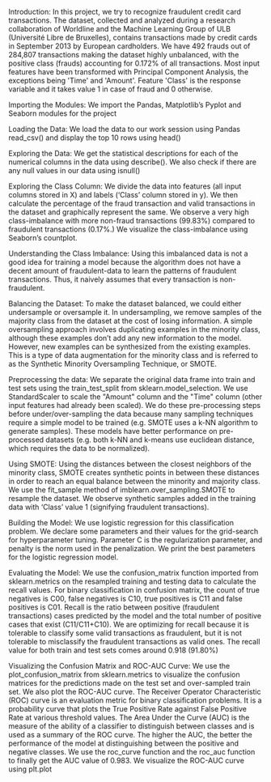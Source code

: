Introduction: In this project, we try to recognize fraudulent credit card transactions. The dataset, collected and analyzed during a research collaboration of Worldline and the Machine Learning Group of ULB (Université Libre de Bruxelles), contains transactions made by credit cards in September 2013 by European cardholders. We have 492 frauds out of 284,807 transactions making the dataset highly unbalanced, with the positive class (frauds) accounting for 0.172% of all transactions. Most input features have been transformed with Principal Component Analysis, the exceptions being 'Time' and 'Amount'. Feature 'Class' is the response variable and it takes value 1 in case of fraud and 0 otherwise. 

Importing the Modules: We import the Pandas, Matplotlib’s Pyplot and Seaborn modules for the project

Loading the Data: We load the data to our work session using Pandas read_csv() and display the top 10 rows using head()

Exploring the Data: We get the statistical descriptions for each of the numerical columns in the data using describe(). We also check if there are any null values in our data using isnull()

Exploring the Class Column: We divide the data into features (all input columns stored in X) and labels (‘Class’ column stored in y). We then calculate the percentage of the fraud transaction and valid transactions in the dataset and graphically represent the same. We observe a very high class-imbalance with more non-fraud transactions (99.83%) compared to fraudulent transactions (0.17%.) We visualize the class-imbalance using Seaborn’s countplot.

Understanding the Class Imbalance: Using this imbalanced data is not a good idea for training a model because the algorithm does not have a decent amount of fraudulent-data to learn the patterns of fraudulent transactions. Thus, it naively assumes that every transaction is non-fraudulent.

Balancing the Dataset: To make the dataset balanced, we could either undersample or oversample it. In undersampling, we remove samples of the majority class from the dataset at the cost of losing information. A simple oversampling approach involves duplicating examples in the minority class, although these examples don’t add any new information to the model. However, new examples can be synthesized from the existing examples. This is a type of data augmentation for the minority class and is referred to as the Synthetic Minority Oversampling Technique, or SMOTE.

Preprocessing the data: We separate the original data frame into train and test sets using the train_test_split from sklearn.model_selection. We use StandardScaler to scale the "Amount" column and the "Time" column (other input features had already been scaled). We do these pre-processing steps before under/over-sampling the data because many sampling techniques require a simple model to be trained (e.g. SMOTE uses a k-NN algorithm to generate samples). These models have better performance on pre-processed datasets (e.g. both k-NN and k-means use euclidean distance, which requires the data to be normalized).

Using SMOTE: Using the distances between the closest neighbors of the minority class, SMOTE creates synthetic points in between these distances in order to reach an equal balance between the minority and majority class. We use the fit_sample method of imblearn.over_sampling.SMOTE to resample the dataset. We observe synthetic samples added in the training data with ‘Class’ value 1 (signifying fraudulent transactions).

Building the Model: We use logistic regression for this classification problem. We declare some parameters and their values for the grid-search for hyperparameter tuning. Parameter C is the regularization parameter, and penalty is the norm used in the penalization. We print the best parameters for the logistic regression model.

Evaluating the Model: We use the confusion_matrix function imported from sklearn.metrics on the resampled training and testing data to calculate the recall values. For binary classification in confusion matrix, the count of true negatives is C00, false negatives is C10, true positives is C11 and false positives is C01. Recall is the ratio between positive (fraudulent transactions) cases predicted by the model and the total number of positive cases that exist (C11/C11+C10). We are optimizing for recall because it is tolerable to classify some valid transactions as fraudulent, but it is not tolerable to misclassify the fraudulent transactions as valid ones. The recall value for both train and test sets comes around 0.918 (91.80%)

Visualizing the Confusion Matrix and ROC-AUC Curve: We use the plot_confusion_matrix from sklearn.metrics to visualize the confusion matrices for the predictions made on the test set and over-sampled train set. We also plot the ROC-AUC curve. The Receiver Operator Characteristic (ROC) curve is an evaluation metric for binary classification problems. It is a probability curve that plots the True Positive Rate against False Positive Rate at various threshold values. The Area Under the Curve (AUC) is the measure of the ability of a classifier to distinguish between classes and is used as a summary of the ROC curve. The higher the AUC, the better the performance of the model at distinguishing between the positive and negative classes. We use the roc_curve function and the roc_auc function to finally get the AUC value of 0.983. We visualize the ROC-AUC curve using plt.plot

